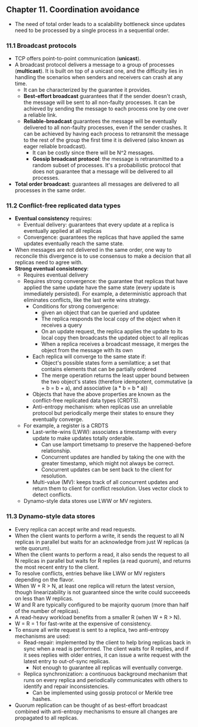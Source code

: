 ## Chapter 11. Coordination avoidance
- The need of total order leads to a scalability bottleneck since updates need to be processed by a single process in a sequential order.

### 11.1 Broadcast protocols
- TCP offers point-to-point communication (**unicast**).
- A broadcast protocol delivers a message to a group of processes (**multicast**). It is built on top of a unicast one, and the difficulty lies in handling the scenarios when senders and receivers can crash at any time.
  - It can be characterized by the guarantee it provides.
  - **Best-effort broadcast** guarantees that if the sender doesn't crash, the message will be sent to all non-faulty processes. It can be achieved by sending the message to each process one by one over a reliable link.
  - **Reliable-broadcast** guarantees the message will be eventually delivered to all non-faulty processes, even if the sender crashes. It can be achieved by having each process to retransmit the message to the rest of the group the first time it is delivered (also known as eager reliable broadcast).
    - It can be costly since there will be N^2 messages.
    - **Gossip broadcast protocol**: the message is retransmitted to a random subset of processes. It's a probabilistic protocol that does not guarantee that a message will be delivered to all processes.
- **Total order broadcast**: guarantees all messages are delivered to all processes in the same order.

### 11.2 Conflict-free replicated data types
- **Eventual consistency** requires:
  - Eventual delivery: guarantees that every update at a replica is eventually applied at all replicas
  - Convergence: guarantees the replicas that have applied the same updates eventually reach the same state.
- When messages are not delivered in the same order, one way to reconcile this divergence is to use consensus to make a decision that all replicas need to agree with.
- **Strong eventual consistency**:
  - Requires eventual delivery
  - Requires strong convergence: the guarantee that replicas that have applied the same update have the same state (every update is immediately persisted). For example, a deterministic approach that eliminates conflicts, like the last write wins strategy.
    - Conditions for strong convergence:
      - given an object that can be queried and updatee
      - The replica responds the local copy of the object when it receives a query
      - On an update request, the replica applies the update to its local copy then broadcasts the updated object to all replicas
      - When a replica receives a broadcast message, it merges the object from the message with its own
    - Each replica will converge to the same state if:
      - Object's possible states form a semilattice; a set that contains elements that can be partially ordered
      - The merge operation returns the least upper bound between the two object's states (therefore idempotent, commutative (a + b = b + a), and associative (a * b = b * a))
    - Objects that have the above properties are known as the conflict-free replicated data types (CRDTS).
    - Anti-entropy mechanism: when replicas use an unreliable protocol but periodically merge their states to ensure they eventually converge.
  - For example, a register is a CRDTS
    - Last-write-wins (LWW): associates a timestamp with every update to make updates totally orderable.
      - Can use lamport timetsamp to preserve the happened-before relationship.
      - Concurrent updates are handled by taking the one with the greater timestamp, which might not always be correct.
      - Concurrent updates can be sent back to the client for resolution.
    - Multi-value (MV): keeps track of all concurrent updates and return them to client for conflict resolution. Uses vector clock to detect conflicts.
  - Dynamo-style data stores use LWW or MV registers.

### 11.3 Dynamo-style data stores
- Every replica can accept write and read requests.
- When the client wants to perform a write, it sends the request to all N replicas in parallel but waits for an acknowledge from just W replicas (a write quorum).
- When the client wants to perform a read, it also sends the request to all N replicas in parallel but waits for R replies (a read quorum), and returns the most recent entry to the client.
- To resolve conflicts, entries behave like LWW or MV registers depending on the flavor.
- When W + R > N, at least one replica will return the latest version, though linearizability is not guaranteed since the write could succeeeds on less than W replicas.
- W and R are typically configured to be majority quorum (more than half of the number of replicas).
- A read-heavy workload benefits from a smaller R (when W + R > N).
- W = R = 1 for fast-write at the expensive of consistency.
- To ensure all write request is sent to a replica, two anti-entropy mechanisms are used:
  - Read-repair: implemented by the client to help bring replicas back in sync when a read is performed. The client waits for R replies, and if it sees replies with older entries, it can issue a write request with the latest entry to out-of-sync replicas.
    - Not enough to guarantee all replicas will eventually converge.
  - Replica synchronization: a continuous background mechanism that runs on every replica and periodically communicates with others to identify and repair inconsistencies.
    - Can be implemented using gossip protocol or Merkle tree hashes.
- Quorum replication can be thought of as best-effort broadcast combined with anti-entropy mechanisms to ensure all changes are propagated to all replicas.